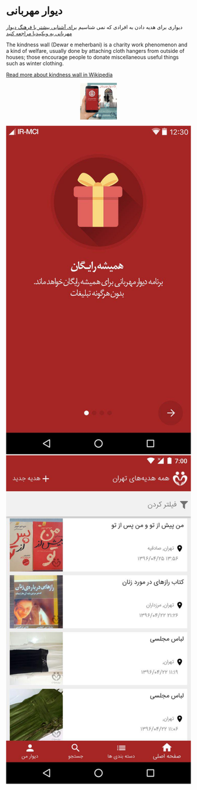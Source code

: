 # دیوار مهربانی
دیواری برای هدیه دادن به افرادی که نمی شناسیم
[برای آشنایی بیشتر با فرهنگ دیوار مهربانی به ویکیپدیا مراجعه کنید](https://fa.wikipedia.org/wiki/%D8%AF%DB%8C%D9%88%D8%A7%D8%B1_%D9%85%D9%87%D8%B1%D8%A8%D8%A7%D9%86%DB%8C)

The kindness wall (Dewar e meherbani) is a charity work phenomenon and a kind of welfare, usually done by attaching cloth hangers from outside of houses; those encourage people to donate miscellaneous useful things such as winter clothing. 

[Read more about kindness wall in Wikipedia](https://en.wikipedia.org/wiki/Wall_of_kindness)

<p align="center">
  <img src="img1.jpg" width="100"/>
</p>

![banner2](img2.jpg)
![banner3](img3.jpg)
